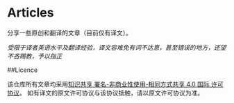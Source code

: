 # Articles
分享一些原创和翻译的文章（目前仅有译文）。

*受限于译者英语水平及翻译经验，译文容难免有词不达意，甚至错误的地方，还望不吝赐教，予以指正*


##Licence

该仓库所有文章均采用[知识共享 署名-非商业性使用-相同方式共享 4.0 国际 许可协议](http://creativecommons.org/licenses/by-nc-sa/4.0/)。
如有译文的原文许可协议与该协议抵触，请以原文许可协议为准。
